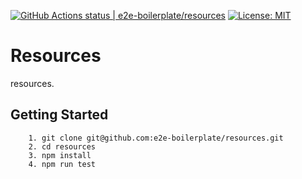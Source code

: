 [![GitHub Actions status | e2e-boilerplate/resources](https://github.com/e2e-boilerplate/resources/workflows/resources/badge.svg)](https://github.com/e2e-boilerplate/resources/actions?workflow=resources) [![License: MIT](https://img.shields.io/badge/License-MIT-yellow.svg)](https://opensource.org/licenses/MIT)
    
# Resources
    
resources.
    
## Getting Started
    	1. git clone git@github.com:e2e-boilerplate/resources.git
    	2. cd resources
    	3. npm install
    	4. npm run test